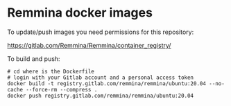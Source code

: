 # Remmina docker images

To update/push images you need permissions for this repository:

https://gitlab.com/Remmina/Remmina/container_registry/

To build and push:

```shell
# cd where is the Dockerfile
# login with your Gitlab account and a personal access token
docker build -t registry.gitlab.com/remmina/remmina/ubuntu:20.04 --no-cache --force-rm --compress .
docker push registry.gitlab.com/remmina/remmina/ubuntu:20.04
```


